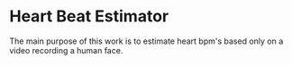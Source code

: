 # Heart Beat Estimator

The main purpose of this work is to estimate heart bpm's based only on a video recording a human face.
